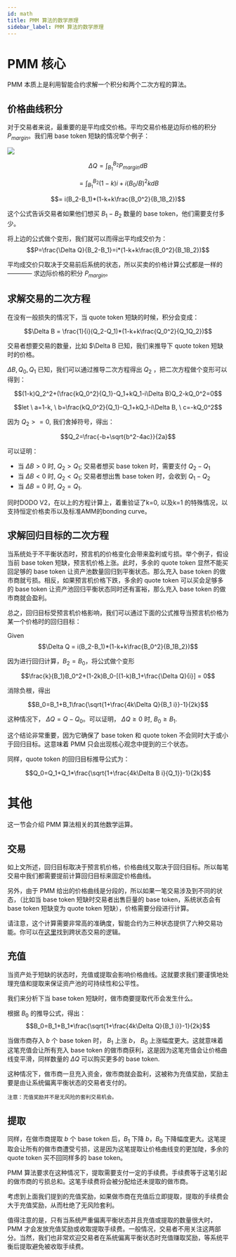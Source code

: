 ```yaml
---
id: math
title: PMM 算法的数学原理
sidebar_label: PMM 算法的数学原理
---
```


# PMM 核心

PMM 本质上是利用智能合约求解一个积分和两个二次方程的算法。

## 价格曲线积分

对于交易者来说，最重要的是平均成交价格。平均交易价格是边际价格的积分 $P_{margin}$。我们用 base token 短缺的情况举个例子：

![](https://dodoex.github.io/cn/img/dodo_integrate.jpeg)

$$\Delta Q =\int^{B_2}_{B_1}P_{margin}dB$$

$$= \int^{B_2}_{B_1}(1-k)i+i(B_0/B)^2kdB$$

$$= i(B_2-B_1)*(1-k+k\frac{B_0^2}{B_1B_2})$$

这个公式告诉交易者如果他们想买 $B_1-B_2$ 数量的 base token，他们需要支付多少。

将上边的公式做个变形，我们就可以而得出平均成交价为：
$$P=\frac{\Delta Q}{B_2-B_1}=i*(1-k+k\frac{B_0^2}{B_1B_2})$$

平均成交价只取决于交易前后系统的状态，所以买卖的价格计算公式都是一样的 ———— 求边际价格的积分 $P_{margin}$。

## 求解交易的二次方程

在没有一般损失的情况下，当 quote token 短缺的时候，积分会变成：

$$\Delta B = \frac{1}{i}(Q_2-Q_1)*(1-k+k\frac{Q_0^2}{Q_1Q_2})$$

交易者想要交易的数量，比如 \$\Delta B 已知，我们来推导下 quote token 短缺时的价格。

$\Delta B, Q_0, Q_1$ 已知，我们可以通过推导二次方程得出 $Q_2$ ，把二次方程做个变形可以得到：

$$(1-k)Q_2^2+(\frac{kQ_0^2}{Q_1}-Q_1+kQ_1-i\Delta B)Q_2-kQ_0^2=0$$

$$let \ a=1-k, \ b=\frac{kQ_0^2}{Q_1}-Q_1+kQ_1-i\Delta B, \ c=-kQ_0^2$$

因为 $Q_2>=0$, 我们舍掉符号，得出：

$$Q_2=\frac{-b+\sqrt{b^2-4ac}}{2a}$$

可以证明：

- 当 $\Delta B>0$ 时, $Q_2>Q_1$; 交易者想买 base token 时，需要支付 $Q_2-Q_1$
- 当 $\Delta B<0$ 时, $Q_2<Q_1$; 交易者想出售 base token 时，会收到 $Q_1-Q_2$
- 当 $\Delta B=0$ 时, $Q_2=Q_1$.

同时DODO V2，在以上的方程计算上，着重验证了k=0, 以及k=1 的特殊情况，以支持恒定价格卖币以及标准AMM的bonding curve。

## 求解回归目标的二次方程

当系统处于不平衡状态时，预言机的价格变化会带来盈利或亏损。举个例子，假设当前 base token 短缺，预言机价格上涨。此时，多余的 quote token 显然不能买回足够的 base token 让资产池数量回归到平衡状态。那么充入 base token 的做市商就亏损。相反，如果预言机价格下跌，多余的 quote token 可以买会足够多的 base token 让资产池回归平衡状态同时还有富裕，那么充入 base token 的做市商就会盈利。

总之，回归目标受预言机价格影响，我们可以通过下面的公式推导当预言机价格为某一个价格时的回归目标：

Given $$\Delta Q = i(B_2-B_1)*(1-k+k\frac{B_0^2}{B_1B_2})$$

因为进行回归计算，$B_2=B_0$，将公式做个变形

$$\frac{k}{B_1}B_0^2+(1-2k)B_0-[(1-k)B_1+\frac{\Delta Q}{i}] = 0$$

消除负根，得出

$$B_0=B_1+B_1\frac{\sqrt{1+\frac{4k\Delta Q}{B_1 i}}-1}{2k}$$

这种情况下， $\Delta Q=Q-Q_0$。可以证明， $\Delta Q \ge 0$ 时, $B_0\ge B_1$.

这个结论非常重要，因为它确保了 base token 和 quote token 不会同时大于或小于回归目标。这意味着 PMM 只会出现核心观念中提到的三个状态。

同样，quote token 的回归目标推导公式为：

$$Q_0=Q_1+Q_1*\frac{\sqrt{1+\frac{4k\Delta B i}{Q_1}}-1}{2k}$$

# 其他

这一节会介绍 PMM 算法相关的其他数学运算。

## 交易

如上文所述，回归目标取决于预言机价格，价格曲线又取决于回归目标。所以每笔交易中我们都需要提前计算回归目标来固定价格曲线。

另外，由于 PMM 给出的价格曲线是分段的，所以如果一笔交易涉及到不同的状态，（比如当 base token 短缺时交易者出售巨量的 base token，系统状态会有 base token 短缺变为 quote token 短缺），价格需要分段进行计算。

请注意，这个计算需要非常高的准确度，智能合约为三种状态提供了六种交易功能。你可以在[这里](https://github.com/DODOEX/dodo-smart-contract/blob/master/contracts/impl/Trader.sol)找到跨状态交易的逻辑。

## 充值

当资产处于短缺的状态时，充值或提取会影响价格曲线。这就要求我们要谨慎地处理充值和提取来保证资产池的可持续性和公平性。

我们来分析下当 base token 短缺时，做市商要提取代币会发生什么。

根据 $B_0$ 的推导公式，得出：
$$B_0=B_1+B_1*\frac{\sqrt{1+\frac{4k\Delta Q}{B_1 i}}-1}{2k}$$

当做市商存入 $b$ 个 base token 时， $B_1$ 上涨 $b$， $B_0$ 上涨幅度更大。这就意味着这笔充值会让所有充入 base token 的做市商获利，这是因为这笔充值会让价格曲线变平滑，同样数量的 $\Delta Q$ 可以购买更多的 base token.

这种情况下，做市商一旦充入资金，做市商就会盈利，这被称为充值奖励，奖励主要是由让系统偏离平衡状态的交易者支付的。

`注意：充值奖励并不是无风险的套利交易机会。`

## 提取

同样，在做市商提取 $b$ 个 base token 后，$B_1$ 下降 $b$，$B_0$ 下降幅度更大。这笔提取会让所有的做市商遭受亏损，这是因为这笔提取让价格曲线变的更加陡，多余的 quote token 买不回同样多的 base token。

PMM 算法要求在这种情况下，提取需要支付一定的手续费。手续费等于这笔引起的做市商的亏损总和。这笔手续费将会被分配给还未提取的做市商。

考虑到上面我们提到的充值奖励，如果做市商在充值后立即提取，提取的手续费会大于充值奖励，从而杜绝了无风险套利。

值得注意的是，只有当系统严重偏离平衡状态并且充值或提取的数量很大时，PMM 才会发放充值奖励或收取提取手续费。一般情况，交易者不用关注这两部分。当然，我们也非常欢迎交易者在系统偏离平衡状态时充值赚取奖励，等系统平衡后提取避免被收取手续费。
